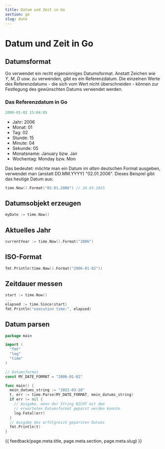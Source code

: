 ```yaml
---
title: Datum und Zeit in Go
section: go
slug: date
---
```


# Datum und Zeit in Go

## Datumsformat

Go verwendet ein recht eigensinniges Datumsformat. Anstatt Zeichen wie *Y*, *M*, *D* usw. zu verwenden, gibt es ein Referenzdatum. Die einzelnen Werte des Referenzdatums - die sich vom Wert nicht überschneiden - können zur Festlegung des gewünschten Datums verwendet werden.

### Das Referenzdatum in Go

```go
2006-01-02 15:04:05
```

- Jahr: 2006
- Monat: 01
- Tag: 02
- Stunde: 15
- Minute: 04
- Sekunde: 05
- Monatsname: January bzw. Jan
- Wochentag: Monday bzw. Mon

Das bedeutet: möchte man ein Datum im *alten* deutschen Format ausgeben, verwendet man (anstatt DD.MM.YYYY) "02.01.2006". Dieses Beispiel gibt das heutige Datum aus:

```go
time.Now().Format("02.01.2006") // 24.03.2023
```


## Datumsobjekt erzeugen

```go
myDate := time.Now()
```


## Aktuelles Jahr

```go
currentYear := time.Now().Format("2006")
```


## ISO-Format

```go
fmt.Println(time.Now().Format("2006-01-02"))
```


## Zeitdauer messen

```go
start := time.Now()
...
elapsed := time.Since(start)
fmt.Println("execution time:", elapsed)
```


## Datum parsen

```go
package main

import (
  "fmt"
  "log"
  "time"
)

// Datumsformat
const MY_DATE_FORMAT = "2006-01-02"

func main() {
  mein_datums_string := "2022-03-28"
  t, err := time.Parse(MY_DATE_FORMAT, mein_datums_string)
  if err != nil {
    // Ausgabe, wenn der String NICHT mit dem
    // erwarteten Datumsformat geparst werden konnte
    log.Fatal(err)
  }
  // Ausgabe des erfolgreich geparsten Datums
  fmt.Println(t)
}
```


{{ feedback(page.meta.title, page.meta.section, page.meta.slug) }}
